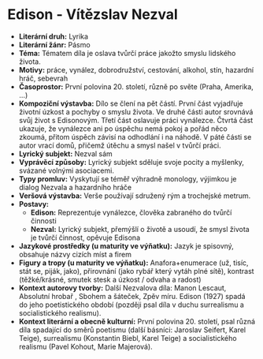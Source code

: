 # Edison - Vítězslav Nezval
- **Literární druh:** Lyrika
- **Literární žánr:** Pásmo
- **Téma:** Tématem díla je oslava tvůrčí práce jakožto smyslu lidského života.
- **Motivy:** práce, vynález, dobrodružství, cestování, alkohol, stín, hazardní hráč, sebevrah
- **Časoprostor:** První polovina 20. století, různě po světe (Praha, Amerika, ...)
- **Kompoziční výstavba:** Dílo se člení na pět částí. První část vyjadřuje životní úzkost a pochyby o smyslu života. Ve druhé části autor srovnává svůj život s Edisonovým. Třetí část oslavuje práci vynálezce. Čtvrtá část ukazuje, že vynálezce ani po úspěchu nemá pokoj a pořád něco zkoumá, přitom úspěch závisí na odhodlání i na náhodě. V páté části se autor vrací domů, přičemž útěchu a smysl našel v tvůrčí práci.
- **Lyrický subjekt:** Nezval sám
- **Vyprávěcí způsoby:** Lyrický subjekt sděluje svoje pocity a myšlenky, svázané volnými asociacemi.
- **Typy promluv:** Vyskytují se téměř výhradně monology, výjimkou je dialog Nezvala a hazardního hráče
- **Veršová výstavba:** Verše používají sdružený rým a trochejské metrum.
- **Postavy:**
  - **Edison:** Reprezentuje vynálezce, člověka zabraného do tvůrčí činnosti
  - **Nezval:** Lyrický subjekt, přemýšlí o životě a usoudí, že smysl života je tvůrčí činnost, opěvuje Edisona
- **Jazykové prostředky (u maturity ve výňatku):** Jazyk je spisovný, obsahuje názvy cizích míst a firem
- **Figury a tropy (u maturity ve výňatku):** Anafora+enumerace (už, tisíc, stát se, piják, jako), přirovnání (jako rybář který vytáh plné sítě), kontrast (těžké/krásné, smutek stesk a úzkost / odvaha a radost)
- **Kontext autorovy tvorby:** Další Nezvalova díla: Manon Lescaut, Absolutní hrobař , Sbohem a šáteček, Zpěv míru. Edison (1927) spadá do jeho poetistického období (později psal díla v duchu surrealismu a socialistického realismu).
- **Kontext literární a obecně kulturní:** První polovina 20. století, psal různá díla spadající do směrů poetismu (další básníci: Jaroslav Seifert, Karel Teige), surrealismu (Konstantin Biebl, Karel Teige) a socialistického realismu (Pavel Kohout, Marie Majerová).
